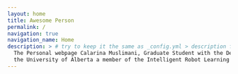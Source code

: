 ```yaml
---
layout: home
title: Awesome Person
permalink: /
navigation: true
navigation_name: Home
description: > # try to keep it the same as _config.yml > description field, which is used as a fallback for pages without description or excerpt.
  The Personal webpage Calarina Muslimani, Graduate Student with the Department of Computing Science at
  the University of Alberta a member of the Intelligent Robot Learning Laboratory.
---
```



